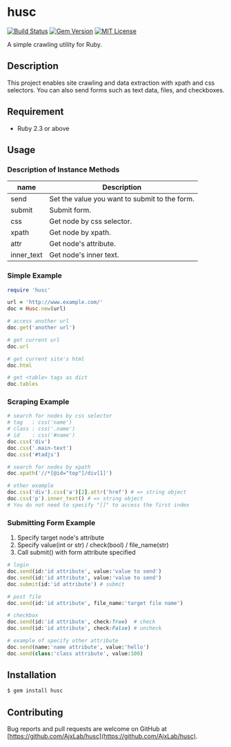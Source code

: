 husc
====

[![Build Status](https://api.travis-ci.org/AjxLab/husc.svg?branch=master)](https://travis-ci.org/AjxLab/husc)
[![Gem Version](https://badge.fury.io/rb/husc.svg)](https://rubygems.org/gems/husc/)
[![MIT License](http://img.shields.io/badge/license-MIT-blue.svg?style=flat)](LICENSE.txt)

A simple crawling utility for Ruby.


## Description
This project enables site crawling and data extraction with xpath and css selectors. You can also send forms such as text data, files, and checkboxes.


## Requirement

- Ruby 2.3 or above


## Usage
### Description of Instance Methods
name       | Description
-----------|----------------------------------------------
send       | Set the value you want to submit to the form.
submit     | Submit form.
css        | Get node by css selector.
xpath      | Get node by xpath.
attr       | Get node's attribute.
inner_text | Get node's inner text.

### Simple Example
```ruby
require 'husc'

url = 'http://www.example.com/'
doc = Husc.new(url)

# access another url
doc.get('another url')

# get current url
doc.url

# get current site's html
doc.html

# get <table> tags as dict
doc.tables
```

### Scraping Example
```ruby
# search for nodes by css selector
# tag   : css('name')
# class : css('.name')
# id    : css('#name')
doc.css('div')
doc.css('.main-text')
doc.css('#tadjs')

# search for nodes by xpath
doc.xpath('//*[@id="top"]/div[1]')

# other example
doc.css('div').css('a')[2].attr('href') # => string object
doc.css('p').inner_text() # => string object
# You do not need to specify "[]" to access the first index
```

### Submitting Form Example
1. Specify target node's attribute
2. Specify value(int or str) / check(bool) / file_name(str)
3. Call submit() with form attribute specified
```ruby
# login
doc.send(id:'id attribute', value:'value to send')
doc.send(id:'id attribute', value:'value to send')
doc.submit(id:'id attribute') # submit

# post file
doc.send(id:'id attribute', file_name:'target file name')

# checkbox
doc.send(id:'id attribute', check:True)  # check
doc.send(id:'id attribute', check:False) # uncheck

# example of specify other attribute
doc.send(name:'name attribute', value:'hello')
doc.send(class:'class attribute', value:100)
```


## Installation
```sh
$ gem install husc
```


## Contributing
Bug reports and pull requests are welcome on GitHub at [https://github.com/AjxLab/husc](https://github.com/AjxLab/husc).
